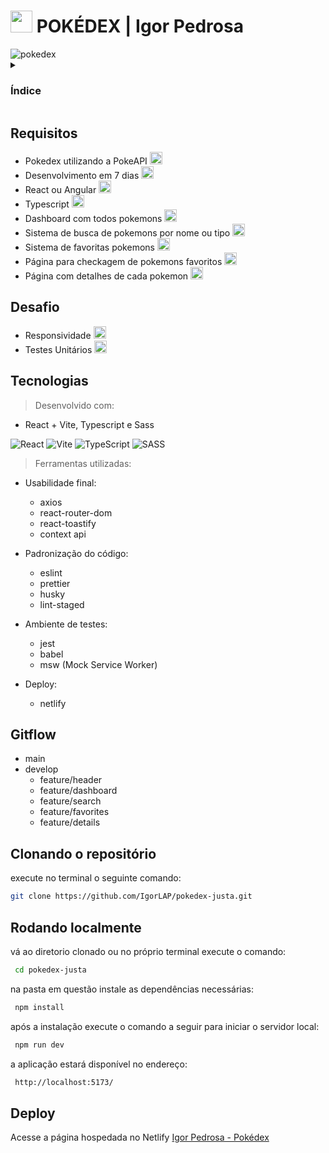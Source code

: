 #  <img src="https://www.downloadclipart.net/large/pokeball-png-photos.png" width="35" height="35" /> POKÉDEX | Igor Pedrosa

<img src="https://i.imgur.com/QVuqDmT.png" alt="pokedex" title="pokedex-justa by Igor Pedrosa" />

<details>
  <summary><h3>Índice</h3></summary>
  <ul style="list-style-type:disc">
    <li><a href="#requests">Requisitos</a></li>
    <li><a href="#challenge">Desafio</a></li>
    <li><a href="#tech">Tecnologias</a></li>
    <li><a href="#gitflow">Gitflow</a></li>
    <li><a href="#clone">Clonando o repositório</a></li>
    <li><a href="#locally">Rodando localmente</a></li>
    <li><a href="#deploy">Deploy</a></li>
  </ul>
</details>

<div id="requests">

## Requisitos
</div>

- Pokedex utilizando a PokeAPI <img src="http://www.clker.com/cliparts/I/g/K/o/t/U/check-mark-hi.png" width="20" height="20" />
- Desenvolvimento em 7 dias <img src="http://www.clker.com/cliparts/I/g/K/o/t/U/check-mark-hi.png" width="20" height="20" />
- React ou Angular <img src="http://www.clker.com/cliparts/I/g/K/o/t/U/check-mark-hi.png" width="20" height="20" />
- Typescript <img src="http://www.clker.com/cliparts/I/g/K/o/t/U/check-mark-hi.png" width="20" height="20" />
- Dashboard com todos pokemons <img src="http://www.clker.com/cliparts/I/g/K/o/t/U/check-mark-hi.png" width="20" height="20" />
- Sistema de busca de pokemons por nome ou tipo <img src="http://www.clker.com/cliparts/I/g/K/o/t/U/check-mark-hi.png" width="20" height="20" />
- Sistema de favoritas pokemons <img src="http://www.clker.com/cliparts/I/g/K/o/t/U/check-mark-hi.png" width="20" height="20" />
- Página para checkagem de pokemons favoritos <img src="http://www.clker.com/cliparts/I/g/K/o/t/U/check-mark-hi.png" width="20" height="20" />
- Página com detalhes de cada pokemon <img src="https://external-content.duckduckgo.com/iu/?u=http%3A%2F%2Fpluspng.com%2Fimg-png%2Ffree-png-plus-sign-download-600.png&f=1&nofb=1" width="20" height="20" />

<div id="challenge">

## Desafio
</div>

- Responsividade <img src="http://www.clker.com/cliparts/I/g/K/o/t/U/check-mark-hi.png" width="20" height="20" />
- Testes Unitários <img src="http://www.clker.com/cliparts/I/g/K/o/t/U/check-mark-hi.png" width="20" height="20" />

<div id="tech">

  ## Tecnologias 
</div>

> Desenvolvido com:

- React + Vite, Typescript e Sass

![React](https://img.shields.io/badge/react-%2320232a.svg?style=for-the-badge&logo=react&logoColor=%2361DAFB)
![Vite](https://img.shields.io/badge/vite-%23646CFF.svg?style=for-the-badge&logo=vite&logoColor=white)
![TypeScript](https://img.shields.io/badge/typescript-%23007ACC.svg?style=for-the-badge&logo=typescript&logoColor=white)
![SASS](https://img.shields.io/badge/SASS-hotpink.svg?style=for-the-badge&logo=SASS&logoColor=white)

> Ferramentas utilizadas:
  - Usabilidade final:
    - axios
    - react-router-dom
    - react-toastify
    - context api
    
  - Padronização do código:
    - eslint
    - prettier
    - husky
    - lint-staged

  - Ambiente de testes:
    - jest
    - babel
    - msw (Mock Service Worker)
    
  - Deploy:
    - netlify


<div id="gitflow">

## Gitflow
</div>

- main
- develop
  - feature/header
  - feature/dashboard
  - feature/search
  - feature/favorites
  - feature/details
  

<div id="clone">

## Clonando o repositório
</div>


execute no terminal o seguinte comando:
```bash
git clone https://github.com/IgorLAP/pokedex-justa.git
```

<div id="locally">

## Rodando localmente
</div>

vá ao diretorio clonado ou no próprio terminal execute o comando: 
```bash
 cd pokedex-justa
```

na pasta em questão instale as dependências necessárias:
```bash
 npm install
```

após a instalação execute o comando a seguir para iniciar o servidor local:
```bash
 npm run dev
```

a aplicação estará disponível no endereço:
```bash
 http://localhost:5173/
```

<div id="deploy">

## Deploy
</div>

Acesse a página hospedada no Netlify [Igor Pedrosa - Pokédex](https://pokedex-igorpedrosa.netlify.app)

